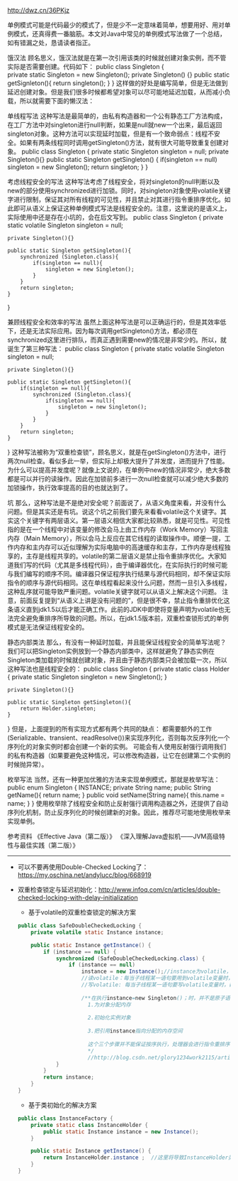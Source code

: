<http://dwz.cn/36PKjz>

单例模式可能是代码最少的模式了，但是少不一定意味着简单，想要用好、用对单例模式，还真得费一番脑筋。本文对Java中常见的单例模式写法做了一个总结，如有错漏之处，恳请读者指正。

饿汉法
顾名思义，饿汉法就是在第一次引用该类的时候就创建对象实例，而不管实际是否需要创建。代码如下：
public class Singleton {  
    private static Singleton = new Singleton();
    private Singleton() {}
    public static getSignleton(){
        return singleton();
    }
}
这样做的好处是编写简单，但是无法做到延迟创建对象。但是我们很多时候都希望对象可以尽可能地延迟加载，从而减小负载，所以就需要下面的懒汉法：

单线程写法
这种写法是最简单的，由私有构造器和一个公有静态工厂方法构成，在工厂方法中对singleton进行null判断，如果是null就new一个出来，最后返回singleton对象。这种方法可以实现延时加载，但是有一个致命弱点：线程不安全。如果有两条线程同时调用getSingleton()方法，就有很大可能导致重复创建对象。
public class Singleton {
    private static Singleton singleton = null;
    private Singleton(){}
    public static Singleton getSingleton() {
        if(singleton == null) singleton = new Singleton();
        return singleton;
    }
}

考虑线程安全的写法
这种写法考虑了线程安全，将对singleton的null判断以及new的部分使用synchronized进行加锁。同时，对singleton对象使用volatile关键字进行限制，保证其对所有线程的可见性，并且禁止对其进行指令重排序优化。如此即可从语义上保证这种单例模式写法是线程安全的。注意，这里说的是语义上，实际使用中还是存在小坑的，会在后文写到。
public class Singleton {
    private static volatile Singleton singleton = null;
 
    private Singleton(){}
 
    public static Singleton getSingleton(){
        synchronized (Singleton.class){
            if(singleton == null){
                singleton = new Singleton();
            }
        }
        return singleton;
    }    
}

兼顾线程安全和效率的写法
虽然上面这种写法是可以正确运行的，但是其效率低下，还是无法实际应用。因为每次调用getSingleton()方法，都必须在synchronized这里进行排队，而真正遇到需要new的情况是非常少的。所以，就诞生了第三种写法：
public class Singleton {
    private static volatile Singleton singleton = null;
    
    private Singleton(){}
    
    public static Singleton getSingleton(){
        if(singleton == null){
            synchronized (Singleton.class){
                if(singleton == null){
                    singleton = new Singleton();
                }
            }
        }
        return singleton;
    }    
}
这种写法被称为“双重检查锁”，顾名思义，就是在getSingleton()方法中，进行两次null检查。看似多此一举，但实际上却极大提升了并发度，进而提升了性能。为什么可以提高并发度呢？就像上文说的，在单例中new的情况非常少，绝大多数都是可以并行的读操作。因此在加锁前多进行一次null检查就可以减少绝大多数的加锁操作，执行效率提高的目的也就达到了。

坑
那么，这种写法是不是绝对安全呢？前面说了，从语义角度来看，并没有什么问题。但是其实还是有坑。说这个坑之前我们要先来看看volatile这个关键字。其实这个关键字有两层语义。第一层语义相信大家都比较熟悉，就是可见性。可见性指的是在一个线程中对该变量的修改会马上由工作内存（Work Memory）写回主内存（Main Memory），所以会马上反应在其它线程的读取操作中。顺便一提，工作内存和主内存可以近似理解为实际电脑中的高速缓存和主存，工作内存是线程独享的，主存是线程共享的。volatile的第二层语义是禁止指令重排序优化。大家知道我们写的代码（尤其是多线程代码），由于编译器优化，在实际执行的时候可能与我们编写的顺序不同。编译器只保证程序执行结果与源代码相同，却不保证实际指令的顺序与源代码相同。这在单线程看起来没什么问题，然而一旦引入多线程，这种乱序就可能导致严重问题。volatile关键字就可以从语义上解决这个问题。
注意，前面反复提到“从语义上讲是没有问题的”，但是很不幸，禁止指令重排优化这条语义直到jdk1.5以后才能正确工作。此前的JDK中即使将变量声明为volatile也无法完全避免重排序所导致的问题。所以，在jdk1.5版本前，双重检查锁形式的单例模式是无法保证线程安全的。

静态内部类法
那么，有没有一种延时加载，并且能保证线程安全的简单写法呢？我们可以把Singleton实例放到一个静态内部类中，这样就避免了静态实例在Singleton类加载的时候就创建对象，并且由于静态内部类只会被加载一次，所以这种写法也是线程安全的：
public class Singleton {
    private static class Holder {
        private static Singleton singleton = new Singleton();
    }
    
    private Singleton(){}
        
    public static Singleton getSingleton(){
        return Holder.singleton;
    }
}
但是，上面提到的所有实现方式都有两个共同的缺点：
都需要额外的工作(Serializable、transient、readResolve())来实现序列化，否则每次反序列化一个序列化的对象实例时都会创建一个新的实例。
可能会有人使用反射强行调用我们的私有构造器（如果要避免这种情况，可以修改构造器，让它在创建第二个实例的时候抛异常）。

枚举写法
当然，还有一种更加优雅的方法来实现单例模式，那就是枚举写法：
public enum Singleton {
    INSTANCE;
    private String name;
    public String getName(){
        return name;
    }
    public void setName(String name){
        this.name = name;
    }
}
使用枚举除了线程安全和防止反射强行调用构造器之外，还提供了自动序列化机制，防止反序列化的时候创建新的对象。因此，推荐尽可能地使用枚举来实现单例。

参考资料
《Effective Java（第二版）》
《深入理解Java虚拟机——JVM高级特性与最佳实践（第二版）》

---

+ 可以不要再使用Double-Checked Locking了：<https://my.oschina.net/andylucc/blog/668919>

+ 双重检查锁定与延迟初始化：<http://www.infoq.com/cn/articles/double-checked-locking-with-delay-initialization>
    - 基于volatile的双重检查锁定的解决方案
    ```java
    public class SafeDoubleCheckedLocking {
        private volatile static Instance instance;

        public static Instance getInstance() {
            if (instance == null) {
                synchronized (SafeDoubleCheckedLocking.class) {
                    if (instance == null)
                        instance = new Instance();//instance为volatile，现在没问题了
                        //读volatile：每当子线程某一语句要用到volatile变量时，都会从主线程重新拷贝一份，这样就保证子线程的会跟主线程的一致。
                        //写volatile: 每当子线程某一语句要写volatile变量时，都会在读完后同步到主线程去，这样就保证主线程的变量及时更新。
                        
                        /**在执行instance=new Singleton()；时，并不是原子语句，实际是包括了下面三大步骤：
                          1.为对象分配内存
                          
                          2.初始化实例对象
                          
                          3.把引用instance指向分配的内存空间
                          
                          这个三个步骤并不能保证按序执行，处理器会进行指令重排序优化
                          */
                          //http://blog.csdn.net/glory1234work2115/article/details/50814419
                }
            }
            return instance;
        }
    }
    ```
    - 基于类初始化的解决方案
    ```java
    public class InstanceFactory {
        private static class InstanceHolder {
            public static Instance instance = new Instance();
        }

        public static Instance getInstance() {
            return InstanceHolder.instance ;  //这里将导致InstanceHolder类被初始化
        }
    }
    ```


